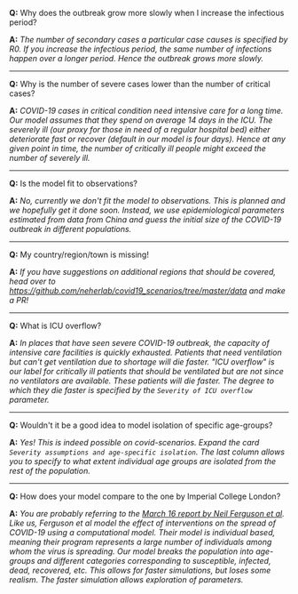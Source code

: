 **Q:** Why does the outbreak grow more slowly when I increase the infectious period?

**A:** _The number of secondary cases a particular case causes is specified by R0. If you increase the infectious
period, the same number of infections happen over a longer period. Hence the outbreak grows more slowly._

---

**Q:** Why is the number of severe cases lower than the number of critical cases?

**A:** _COVID-19 cases in critical condition need intensive care for a long time. Our model assumes that they spend on
average 14 days in the ICU. The severely ill (our proxy for those in need of a regular hospital bed) either deteriorate
fast or recover (default in our model is four days). Hence at any given point in time, the number of critically ill
people might exceed the number of severely ill._

---

**Q:** Is the model fit to observations?

**A:** _No, currently we don't fit the model to observations. This is planned and we hopefully get it done soon.
Instead, we use epidemiological parameters estimated from data from China and guess the initial size of the COVID-19
outbreak in different populations._

---

**Q:** My country/region/town is missing!

**A:** _If you have suggestions on additional regions that should be covered, head over to
https://github.com/neherlab/covid19_scenarios/tree/master/data and make a PR!_

---

**Q:** What is ICU overflow?

**A:** _In places that have seen severe COVID-19 outbreak, the capacity of intensive care facilities is quickly
exhausted. Patients that need ventilation but can't get ventilation due to shortage will die faster. "ICU overflow" is
our label for critically ill patients that should be ventilated but are not since no ventilators are available. These
patients will die faster. The degree to which they die faster is specified by the `Severity of ICU overflow` parameter._

---

**Q:** Wouldn't it be a good idea to model isolation of specific age-groups?

**A:** _Yes! This is indeed possible on covid-scenarios. Expand the card
`Severity assumptions and age-specific isolation`. The last column allows you to specify to what extent individual
age groups are isolated from the rest of the population._

---

**Q:** How does your model compare to the one by Imperial College London?

**A:** _You are probably referring to the
[March 16 report by Neil Ferguson et al](https://www.imperial.ac.uk/media/imperial-college/medicine/sph/ide/gida-fellowships/Imperial-College-COVID19-NPI-modelling-16-03-2020.pdf).
Like us, Ferguson et al model the effect of interventions on the spread of COVID-19 using a computational model. Their
model is individual based, meaning their program represents a large number of individuals among whom the virus is
spreading. Our model breaks the population into age-groups and different categories corresponding to susceptible,
infected, dead, recovered, etc. This allows for faster simulations, but loses some realism. The faster simulation allows
exploration of parameters._
